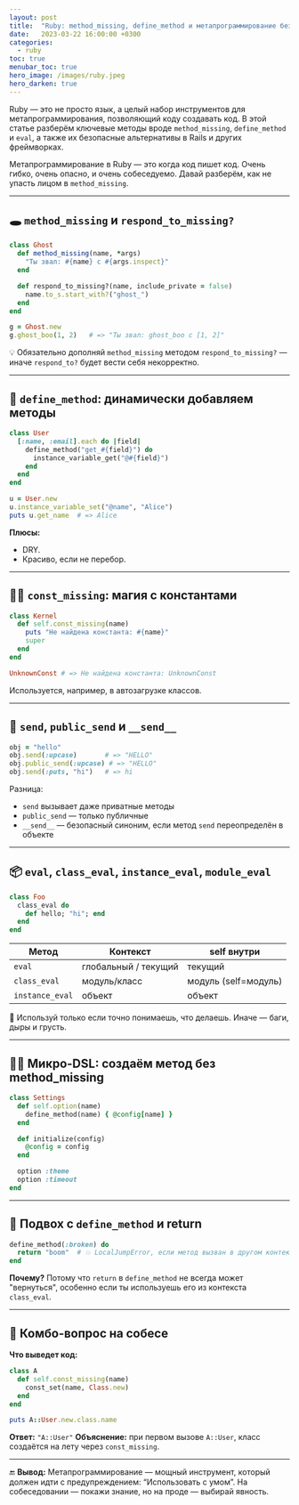 ```yaml
---
layout: post
title:  "Ruby: method_missing, define_method и метапрограммирование без нервов"
date:   2023-03-22 16:00:00 +0300
categories:
  - ruby
toc: true
menubar_toc: true
hero_image: /images/ruby.jpeg
hero_darken: true
---
```

Ruby — это не просто язык, а целый набор инструментов для метапрограммирования, позволяющий коду создавать код. В этой статье разберём ключевые методы вроде `method_missing`, `define_method` и `eval`, а также их безопасные альтернативы в Rails и других фреймворках.

Метапрограммирование в Ruby — это когда код пишет код. Очень гибко, очень опасно, и очень собеседуемо. Давай разберём, как не упасть лицом в `method_missing`.

---

## 🕳 `method_missing` и `respond_to_missing?`

```ruby
class Ghost
  def method_missing(name, *args)
    "Ты звал: #{name} с #{args.inspect}"
  end

  def respond_to_missing?(name, include_private = false)
    name.to_s.start_with?("ghost_")
  end
end

g = Ghost.new
g.ghost_boo(1, 2)   # => "Ты звал: ghost_boo с [1, 2]"
````

💡 Обязательно дополняй `method_missing` методом `respond_to_missing?` — иначе `respond_to?` будет вести себя некорректно.

---

## 🧬 `define_method`: динамически добавляем методы

```ruby
class User
  [:name, :email].each do |field|
    define_method("get_#{field}") do
      instance_variable_get("@#{field}")
    end
  end
end

u = User.new
u.instance_variable_set("@name", "Alice")
puts u.get_name  # => Alice
```

**Плюсы:**

* DRY.
* Красиво, если не перебор.

---

## 🧙‍♂️ `const_missing`: магия с константами

```ruby
class Kernel
  def self.const_missing(name)
    puts "Не найдена константа: #{name}"
    super
  end
end

UnknownConst # => Не найдена константа: UnknownConst
```

Используется, например, в автозагрузке классов.

---

## 🧼 `send`, `public_send` и `__send__`

```ruby
obj = "hello"
obj.send(:upcase)       # => "HELLO"
obj.public_send(:upcase) # => "HELLO"
obj.send(:puts, "hi")   # => hi
```

Разница:

* `send` вызывает даже приватные методы
* `public_send` — только публичные
* `__send__` — безопасный синоним, если метод `send` переопределён в объекте

---

## 📦 `eval`, `class_eval`, `instance_eval`, `module_eval`

```ruby
class Foo
  class_eval do
    def hello; "hi"; end
  end
end
```

| Метод           | Контекст             | self внутри          |
| --------------- | -------------------- | -------------------- |
| `eval`          | глобальный / текущий | текущий              |
| `class_eval`    | модуль/класс         | модуль (self=модуль) |
| `instance_eval` | объект               | объект               |

🧨 Используй только если точно понимаешь, что делаешь. Иначе — баги, дыры и грусть.

---

## 🧙‍♀️ Микро-DSL: создаём метод без method\_missing

```ruby
class Settings
  def self.option(name)
    define_method(name) { @config[name] }
  end

  def initialize(config)
    @config = config
  end

  option :theme
  option :timeout
end
```

---

## 🤡 Подвох с `define_method` и return

```ruby
define_method(:broken) do
  return "boom"  # 💥 LocalJumpError, если метод вызван в другом контексте
end
```

**Почему?**
Потому что `return` в `define_method` не всегда может "вернуться", особенно если ты используешь его из контекста `class_eval`.

---

## 🤯 Комбо-вопрос на собесе

**Что выведет код:**

```ruby
class A
  def self.const_missing(name)
    const_set(name, Class.new)
  end
end

puts A::User.new.class.name
```

**Ответ:** `"A::User"`
**Объяснение:** при первом вызове `A::User`, класс создаётся на лету через `const_missing`.

---

🔚 **Вывод:**
Метапрограммирование — мощный инструмент, который должен идти с предупреждением: “Использовать с умом”. На собеседовании — покажи знание, но на проде — выбирай явность.
